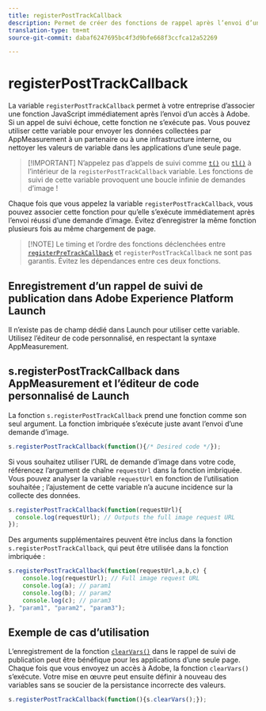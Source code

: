 ```yaml
---
title: registerPostTrackCallback
description: Permet de créer des fonctions de rappel après l’envoi d’un accès à Adobe.
translation-type: tm+mt
source-git-commit: dabaf6247695bc4f3d9bfe668f3ccfca12a52269

---
```



# registerPostTrackCallback

La variable `registerPostTrackCallback` permet à votre entreprise d’associer une fonction JavaScript immédiatement après l’envoi d’un accès à Adobe. Si un appel de suivi échoue, cette fonction ne s’exécute pas. Vous pouvez utiliser cette variable pour envoyer les données collectées par AppMeasurement à un partenaire ou à une infrastructure interne, ou nettoyer les valeurs de variable dans les applications d’une seule page.

>[!IMPORTANT] N’appelez pas d’appels de suivi comme [`t()`](t-method.md) ou [`tl()`](tl-method.md) à l’intérieur de la `registerPostTrackCallback` variable. Les fonctions de suivi de cette variable provoquent une boucle infinie de demandes d’image !

Chaque fois que vous appelez la variable `registerPostTrackCallback`, vous pouvez associer cette fonction pour qu’elle s’exécute immédiatement après l’envoi réussi d’une demande d’image. Évitez d’enregistrer la même fonction plusieurs fois au même chargement de page.

>[!NOTE] Le timing et l’ordre des fonctions déclenchées entre [`registerPreTrackCallback`](registerpretrackcallback.md) et `registerPostTrackCallback` ne sont pas garantis. Évitez les dépendances entre ces deux fonctions.

## Enregistrement d’un rappel de suivi de publication dans Adobe Experience Platform Launch

Il n’existe pas de champ dédié dans Launch pour utiliser cette variable. Utilisez l’éditeur de code personnalisé, en respectant la syntaxe AppMeasurement.

## s.registerPostTrackCallback dans AppMeasurement et l’éditeur de code personnalisé de Launch

La fonction `s.registerPostTrackCallback` prend une fonction comme son seul argument. La fonction imbriquée s’exécute juste avant l’envoi d’une demande d’image.

```js
s.registerPostTrackCallback(function(){/* Desired code */});
```

Si vous souhaitez utiliser l’URL de demande d’image dans votre code, référencez l’argument de chaîne `requestUrl` dans la fonction imbriquée. Vous pouvez analyser la variable `requestUrl` en fonction de l’utilisation souhaitée ; l’ajustement de cette variable n’a aucune incidence sur la collecte des données.

```js
s.registerPostTrackCallback(function(requestUrl){
  console.log(requestUrl); // Outputs the full image request URL
});
```

Des arguments supplémentaires peuvent être inclus dans la fonction `s.registerPostTrackCallback`, qui peut être utilisée dans la fonction imbriquée :

```js
s.registerPostTrackCallback(function(requestUrl,a,b,c) {
    console.log(requestUrl); // Full image request URL
    console.log(a); // param1
    console.log(b); // param2
    console.log(c); // param3
}, "param1", "param2", "param3");
```

## Exemple de cas d’utilisation

L’enregistrement de la fonction [`clearVars()`](clearvars.md) dans le rappel de suivi de publication peut être bénéfique pour les applications d’une seule page. Chaque fois que vous envoyez un accès à Adobe, la fonction `clearVars()` s’exécute. Votre mise en œuvre peut ensuite définir à nouveau des variables sans se soucier de la persistance incorrecte des valeurs.

```js
s.registerPostTrackCallback(function(){s.clearVars();});
```
